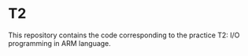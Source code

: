 # T2
This repository contains the code corresponding to the practice T2: I/O programming in ARM language.
